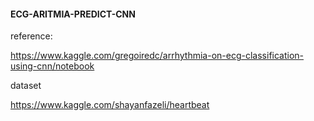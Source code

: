 #### ECG-ARITMIA-PREDICT-CNN

reference:

https://www.kaggle.com/gregoiredc/arrhythmia-on-ecg-classification-using-cnn/notebook

dataset

https://www.kaggle.com/shayanfazeli/heartbeat

